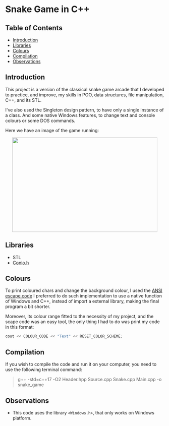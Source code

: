 # Snake Game in C++

## Table of Contents
* [Introduction](#Introduction)
* [Libraries](#Libraries)
* [Colours](#Colours)
* [Compilation](#Compilation)
* [Observations](#Observations)

## Introduction
This project is a version of the classical snake game arcade that I developed to practice, and improve, my skills in  POO, data structures, file manipulation, C++, and its STL.

I've also used the Singleton design pattern, to have only a single instance of a class. And some native Windows features, to change text and console colours or some DOS commands. 

Here we have an image of the game running:

<p align="center">
   <img width="460" height="300" src= "https://github.com/VitorCMatias/snake_game/blob/readme_images/Screenshots/game%20play.png?raw=true">
</p>



## Libraries
- STL
- [Conio.h](https://bit.ly/2yTfPUe)

## Colours
To print coloured chars and change the background colour, I used the [ANSI escape code](https://bit.ly/3euJ1R5) I preferred to do such implementation to use a native function of Windows and C++, instead of import a external library,  making the final program a bit shorter.

 Moreover, its colour range fitted to the necessity of my project, and the scape code was an easy tool, the only thing I had to do was print my code in this format:


 
```cpp
cout << COLOUR_CODE << "Text" << RESET_COLOR_SCHEME;
```


## Compilation
If you wish to compile the code and run it on your computer, you need to use the following terminal command:
> g++ -std=c++17 -O2 Header.hpp Source.cpp Snake.cpp Main.cpp -o snake_game

## Observations
* This code uses the library ```<Windows.h>```, that only works on Windows platform.




